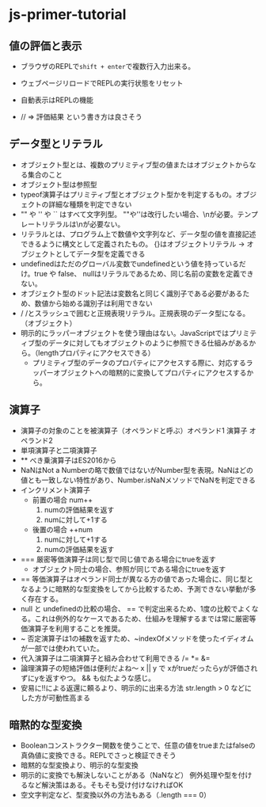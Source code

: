 # js-primer-tutorial

## 値の評価と表示
- ブラウザのREPLで`shift + enter`で複数行入力出来る。

- ウェブページリロードでREPLの実行状態をリセット
- 自動表示はREPLの機能
- // => 評価結果 という書き方は良さそう

## データ型とリテラル
- オブジェクト型とは、複数のプリミティブ型の値またはオブジェクトからなる集合のこと
- オブジェクト型は参照型
- typeof演算子はプリミティブ型とオブジェクト型かを判定するもの。オブジェクトの詳細な種類を判定できない
- "" や '' や `` はすべて文字列型。 ""や''は改行したい場合、\nが必要。テンプレートリテラルは\nが必要ない。
- リテラルとは、プログラム上で数値や文字列など、データ型の値を直接記述できるように構文として定義されたもの。 {}はオブジェクトリテラル -> オブジェクトとしてデータ型を定義できる
- undefinedはただのグローバル変数でundefinedという値を持っているだけ。true や false、 nullはリテラルであるため、同じ名前の変数を定義できない。
- オブジェクト型のドット記法は変数名と同じく識別子である必要があるため、数値から始める識別子は利用できない
- / /とスラッシュで囲むと正規表現リテラル。正規表現のデータ型になる。（オブジェクト）
- 明示的にラッパーオブジェクトを使う理由はない。JavaScriptではプリミティブ型のデータに対してもオブジェクトのように参照できる仕組みがあるから。（lengthプロパティにアクセスできる）
  - プリミティブ型のデータのプロパティにアクセスする際に、対応するラッパーオブジェクトへの暗黙的に変換してプロパティにアクセスするから。

## 演算子
- 演算子の対象のことを被演算子（オペランドと呼ぶ）オペランド1 演算子 オペランド2
- 単項演算子と二項演算子
- ** べき乗演算子はES2016から
- NaNはNot a Numberの略で数値ではないがNumber型を表現。NaNはどの値とも一致しない特性があり、Number.isNaNメソッドでNaNを判定できる
- インクリメント演算子
  - 前置の場合 num++
    1. numの評価結果を返す
    2. numに対して+1する
  - 後置の場合 ++num
    1. numに対して+1する
    2. numの評価結果を返す
- === 厳密等価演算子は同じ型で同じ値である場合にtrueを返す
  - オブジェクト同士の場合、参照が同じである場合にtrueを返す
- == 等価演算子はオペランド同士が異なる方の値であった場合に、同じ型となるように暗黙的な型変換をしてから比較するため、予測できない挙動が多く存在する。
- null と undefinedの比較の場合、 == で判定出来るため、1度の比較でよくなる。これは例外的なケースであるため、仕組みを理解するまでは常に厳密等価演算子を利用することを推奨。
- ~ 否定演算子は1の補数を返すため、~indexOfメソッドを使ったイディオムが一部では使われていた。
- 代入演算子は二項演算子と組み合わせて利用できる /= *= &=
- 論理演算子の短絡評価は便利だよね〜 x || y で xがtrueだったらyが評価されずにyを返すやつ。 && も似たような感じ。
- 安易に!!による返還に頼るより、明示的に出来る方法 str.length > 0 などにした方が可動性高まる

## 暗黙的な型変換
- Booleanコンストラクター関数を使うことで、任意の値をtrueまたはfalseの真偽値に変換できる。REPLでさっと検証できそう
- 暗黙的な型変換より、明示的な型変換
- 明示的に変換でも解決しないことがある（NaNなど） 例外処理や型を付けるなど解決策はある。そもそも受け付けなければOK
- 空文字判定など、型変換以外の方法もある（.length === 0）